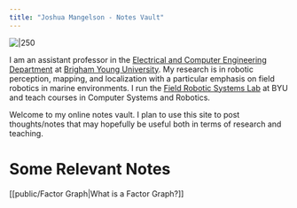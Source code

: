 ```yaml
---
title: "Joshua Mangelson - Notes Vault"
---
```


![|250](https://jmangelson.github.io/quartz/public/pub_attachments/JMangelsonSmall.jpg)

I am an assistant professor in the [Electrical and Computer Engineering Department](https://ece.byu.edu/) at [Brigham Young University](https://www.byu.edu/). My research is in robotic perception, mapping, and localization with a particular emphasis on field robotics in marine environments.  I run the [Field Robotic Systems Lab](https://frostlab.byu.edu/) at BYU and teach courses in Computer Systems and Robotics.

Welcome to my online notes vault. I plan to use this site to post thoughts/notes that may hopefully be useful both in terms of research and teaching. 

# Some Relevant Notes
[[public/Factor Graph|What is a Factor Graph?]]

